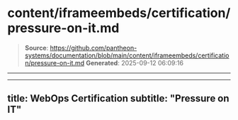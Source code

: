 # content/iframeembeds/certification/pressure-on-it.md

> **Source**: https://github.com/pantheon-systems/documentation/blob/main/content/iframeembeds/certification/pressure-on-it.md
> **Generated**: 2025-09-12 06:09:16

---

---
title: WebOps Certification
subtitle: "Pressure on IT"
---

<Partial file="certification-guide/pressure-on-it.md" />

